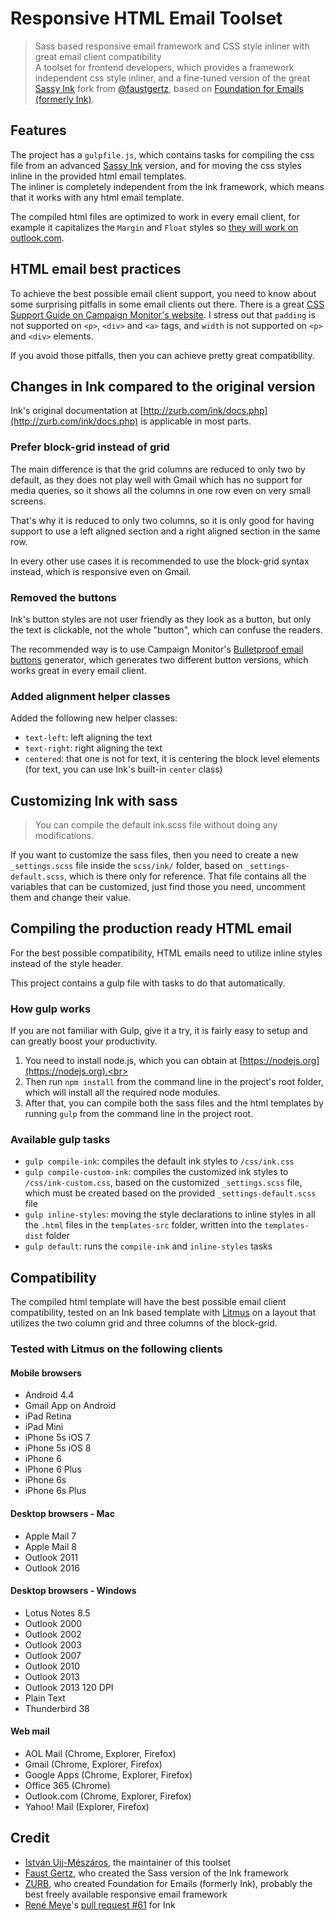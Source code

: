 # Responsive HTML Email Toolset

> Sass based responsive email framework and CSS style inliner with great email client compatibility<br>
> A toolset for frontend developers, which provides a framework independent css style inliner, and a fine-tuned version of the great [Sassy Ink](https://github.com/faustgertz/sassy-ink) fork from [@faustgertz](https://github.com/faustgertz), based on [Foundation for Emails (formerly Ink)](http://foundation.zurb.com/emails.html).

## Features

The project has a `gulpfile.js`, which contains tasks for compiling the css file from an advanced [Sassy Ink](https://github.com/faustgertz/sassy-ink) version, and for moving the css styles inline in the provided html email templates.<br>
The inliner is completely independent from the Ink framework, which means that it works with any html email template.

The compiled html files are optimized to work in every email client, for example it capitalizes the `Margin` and `Float` styles so [they will work on outlook.com](https://www.emailonacid.com/blog/article/email-development/outlook.com-does-support-margins).

## HTML email best practices

To achieve the best possible email client support, you need to know about some surprising pitfalls in some email clients out there. There is a great [CSS Support Guide on Campaign Monitor's website](https://www.campaignmonitor.com/css/).
I stress out that `padding` is not supported on `<p>`, `<div>` and `<a>` tags, and `width` is not supported on `<p>` and `<div>` elements.

If you avoid those pitfalls, then you can achieve pretty great compatibility.

## Changes in Ink compared to the original version

Ink's original documentation at [http://zurb.com/ink/docs.php](http://zurb.com/ink/docs.php) is applicable in most parts.

### Prefer block-grid instead of grid

The main difference is that the grid columns are reduced to only two by default, as they does not play well with Gmail which has no support for media queries, so it shows all the columns in one row even on very small screens.

That's why it is reduced to only two columns, so it is only good for having support to use a left aligned section and a right aligned section in the same row.

In every other use cases it is recommended to use the block-grid syntax instead, which is responsive even on Gmail.

### Removed the buttons

Ink's button styles are not user friendly as they look as a button, but only the text is clickable, not the whole "button", which can confuse the readers.

The recommended way is to use Campaign Monitor's [Bulletproof email buttons](http://buttons.cm/) generator, which generates two different button versions, which works great in every email client.

### Added alignment helper classes

Added the following new helper classes:

- `text-left`: left aligning the text
- `text-right`: right aligning the text
- `centered`: that one is not for text, it is centering the block level elements (for text, you can use Ink's built-in `center` class)

## Customizing Ink with sass

> You can compile the default ink.scss file without doing any modifications.

If you want to customize the sass files, then you need to create a new `_settings.scss` file inside the `scss/ink/` folder, based on `_settings-default.scss`, which is there only for reference. That file contains all the variables that can be customized, just find those you need, uncomment them and change their value.

## Compiling the production ready HTML email

For the best possible compatibility, HTML emails need to utilize inline styles instead of the style header.

This project contains a gulp file with tasks to do that automatically.

### How gulp works

If you are not familiar with Gulp, give it a try, it is fairly easy to setup and can greatly boost your productivity.

1. You need to install node.js, which you can obtain at [https://nodejs.org](https://nodejs.org).<br>
2. Then run `npm install` from the command line in the project's root folder, which will install all the required node modules.<br>
3. After that, you can compile both the sass files and the html templates by running `gulp` from the command line in the project root.

### Available gulp tasks

- `gulp compile-ink`: compiles the default ink styles to `/css/ink.css`
- `gulp compile-custom-ink`: compiles the customized ink styles to `/css/ink-custom.css`, based on the customized `_settings.scss` file, which must be created based on the provided `_settings-default.scss` file
- `gulp inline-styles`: moving the style declarations to inline styles in all the `.html` files in the `templates-src` folder, written into the `templates-dist` folder
- `gulp default`: runs the `compile-ink` and `inline-styles` tasks

## Compatibility

The compiled html template will have the best possible email client compatibility, tested on an Ink based template with [Litmus](https://litmus.com/) on a layout that utilizes the two column grid and three columns of the block-grid.

### Tested with Litmus on the following clients

#### Mobile browsers

- Android 4.4
- Gmail App on Android
- iPad Retina
- iPad Mini
- iPhone 5s iOS 7
- iPhone 5s iOS 8
- iPhone 6
- iPhone 6 Plus
- iPhone 6s
- iPhone 6s Plus

#### Desktop browsers - Mac

- Apple Mail 7
- Apple Mail 8
- Outlook 2011
- Outlook 2016

#### Desktop browsers - Windows

- Lotus Notes 8.5
- Outlook 2000
- Outlook 2002
- Outlook 2003
- Outlook 2007
- Outlook 2010
- Outlook 2013
- Outlook 2013 120 DPI
- Plain Text
- Thunderbird 38

#### Web mail

- AOL Mail (Chrome, Explorer, Firefox)
- Gmail (Chrome, Explorer, Firefox)
- Google Apps (Chrome, Explorer, Firefox)
- Office 365 (Chrome)
- Outlook.com (Chrome, Explorer, Firefox)
- Yahoo! Mail (Explorer, Firefox)

## Credit

* [István Ujj-Mészáros](https://github.com/istvan-ujjmeszaros), the maintainer of this toolset
* [Faust Gertz](https://github.com/faustgertz), who created the Sass version of the Ink framework
* [ZURB](http://www.zurb.com), who created Foundation for Emails (formerly Ink), probably the best freely available responsive email framework
* [René Meye](https://github.com/renemeye)'s [pull request #61](https://github.com/zurb/ink/pull/61) for Ink
